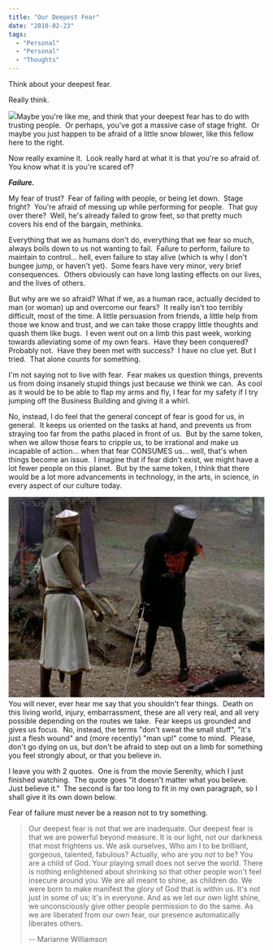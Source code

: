 ```yaml
---
title: "Our Deepest Fear"
date: "2010-02-23"
tags:
  - "Personal"
  - "Personal"
  - "Thoughts"
---
```


Think about your deepest fear.

Really think.

![](images/fear-demotivational-poster-1211410987.jpg)Maybe you're like me, and think that your deepest fear has to do with trusting people.  Or perhaps, you've got a massive case of stage fright.  Or maybe you just happen to be afraid of a little snow blower, like this fellow here to the right.

Now really examine it.  Look really hard at what it is that you're so afraid of.  You know what it is you're scared of?

**_Failure._**

My fear of trust?  Fear of failing with people, or being let down.  Stage fright?  You're afraid of messing up while performing for people.  That guy over there?  Well, he's already failed to grow feet, so that pretty much covers his end of the bargain, methinks.

Everything that we as humans don't do, everything that we fear so much, always boils down to us not wanting to fail.  Failure to perform, failure to maintain to control... hell, even failure to stay alive (which is why I don't bungee jump, or haven't yet).  Some fears have very minor, very brief consequences.  Others obviously can have long lasting effects on our lives, and the lives of others.

But why are we so afraid? What if we, as a human race, actually decided to man (or woman) up and overcome our fears?  It really isn't too terribly difficult, most of the time. A little persuasion from friends, a little help from those we know and trust, and we can take those crappy little thoughts and quash them like bugs.  I even went out on a limb this past week, working towards alleviating some of my own fears.  Have they been conquered?  Probably not.  Have they been met with success?  I have no clue yet. But I tried.  That alone counts for something.

I'm not saying not to live with fear.  Fear makes us question things, prevents us from doing insanely stupid things just because we think we can.  As cool as it would be to be able to flap my arms and fly, I fear for my safety if I try jumping off the Business Building and giving it a whirl.

No, instead, I do feel that the general concept of fear is good for us, in general.  It keeps us oriented on the tasks at hand, and prevents us from straying too far from the paths placed in front of us.  But by the same token, when we allow those fears to cripple us, to be irrational and make us incapable of action... when that fear CONSUMES us... well, that's when things become an issue.  I imagine that if fear didn't exist, we might have a lot fewer people on this planet.  But by the same token, I think that there would be a lot more advancements in technology, in the arts, in science, in every aspect of our culture today.

![](images/monty-python-black-knight-with-one-arm-off-794357.jpg)You will never, ever hear me say that you shouldn't fear things.  Death on this living world, injury, embarrassment, these are all very real, and all very possible depending on the routes we take.  Fear keeps us grounded and gives us focus.  No, instead, the terms "don't sweat the small stuff", "it's just a flesh wound" and (more recently) "man up!" come to mind.  Please, don't go dying on us, but don't be afraid to step out on a limb for something you feel strongly about, or that you believe in.

I leave you with 2 quotes.  One is from the movie Serenity, which I just finished watching.  The quote goes "It doesn't matter what you believe.  Just believe it."  The second is far too long to fit in my own paragraph, so I shall give it its own down below.

Fear of failure must never be a reason not to try something.

> Our deepest fear is not that we are inadequate. Our deepest fear is that we are powerful beyond measure. It is our light, not our darkness that most frightens us. We ask ourselves, Who am I to be brilliant, gorgeous, talented, fabulous? Actually, who are you _not_ to be? You are a child of God. Your playing small does not serve the world. There is nothing enlightened about shrinking so that other people won't feel insecure around you. We are all meant to shine, as children do. We were born to make manifest the glory of God that is within us. It's not just in some of us; it's in everyone. And as we let our own light shine, we unconsciously give other people permission to do the same. As we are liberated from our own fear, our presence automatically liberates others.
> 
> \-- Marianne Williamson
